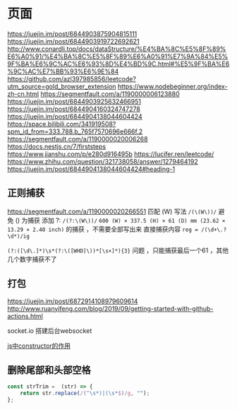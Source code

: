 <!--
 * @Author: your name
 * @Date: 2020-09-14 09:15:52
 * @LastEditTime: 2020-10-21 16:22:25
 * @LastEditors: Please set LastEditors
 * @Description: In User Settings Edit
 * @FilePath: \garbage-book\on_the_job\byself\浏览器页面.md
-->
# 页面

https://juejin.im/post/6844903875904815111
https://juejin.im/post/6844903919722692621
http://www.conardli.top/docs/dataStructure/%E4%BA%8C%E5%8F%89%E6%A0%91/%E4%BA%8C%E5%8F%89%E6%A0%91%E7%9A%84%E5%9F%BA%E6%9C%AC%E6%93%8D%E4%BD%9C.html#%E5%9F%BA%E6%9C%AC%E7%BB%93%E6%9E%84
https://github.com/azl397985856/leetcode?utm_source=gold_browser_extension
https://www.nodebeginner.org/index-zh-cn.html
https://segmentfault.com/a/1190000006123880
https://juejin.im/post/6844903925632466951
https://juejin.im/post/6844904160324747278
https://juejin.im/post/6844904138044604424
https://space.bilibili.com/341919508?spm_id_from=333.788.b_765f7570696e666f.2
https://segmentfault.com/a/1190000020006268
https://docs.nestjs.cn/7/firststeps
https://www.jianshu.com/p/e280d916495b
https://lucifer.ren/leetcode/
https://www.zhihu.com/question/321738058/answer/1279464192
https://juejin.im/post/6844904138044604424#heading-1

## 正则捕获

https://segmentfault.com/a/1190000020266551
匹配 (W)  写法 `/(\(W\))/`
避免 () 为捕获 添加 ?:  `/(?:\(W\))/`
`600 (W) × 337.5 (H) × 61 (D) mm (23.62 × 13.29 × 2.40 inch)`
的捕获 ，不需要全部写出来 直接捕获内容
`reg = /(\d+\.?\d*)/ig`

`(?:([\d\.]*)\s*(?:\([WHD]\))*[\s×]*){3}`
问题 ，只能捕获最后一个61 ，其他几个数字捕获不了
## 打包

https://juejin.im/post/6872914108979609614
http://www.ruanyifeng.com/blog/2019/09/getting-started-with-github-actions.html

socket.io 搭建后台websocket

[js中constructor的作用](https://www.cnblogs.com/aoyo/p/5245162.html)

## 删除尾部和头部空格

```js
const strTrim =  (str) => {
    return str.replace(/(^\s*)|(\s*$)/g, "");
};
```
